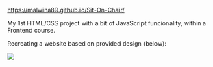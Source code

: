 <a href= "https://malwina89.github.io/Sit-On-Chair/#">https://malwina89.github.io/Sit-On-Chair/</a>

My 1st HTML/CSS project with a bit of JavaScript funcionality, within a Frontend course.

Recreating a website based on provided design (below):

<img src="https://raw.githubusercontent.com/Malwina89/Sit-On-Chair/master/warsztat1.jpg"/>
